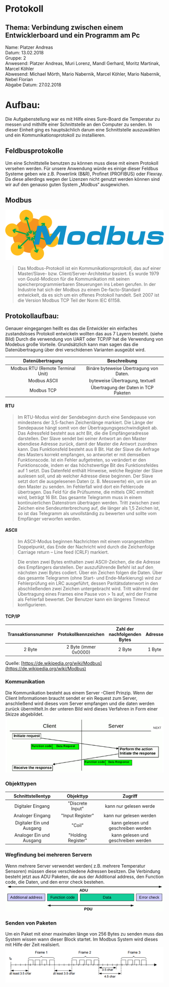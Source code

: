 # Protokoll
## Thema: Verbindung zwischen einem Entwicklerboard und ein Programm am Pc

Name: Platzer Andreas <br>
Datum: 13.02.2018 <br>
Gruppe: 2 <br>
Anwesend: Platzer Andreas, Muri Lorenz, Mandl Gerhard, Moritz Martinak, Marcel Köhler <br>
Abwesend: Michael Mörth, Mario Nabernik, Marcel Köhler, Mario Nabernik, Nebel Florian<br>
Abgabe Datum: 27.02.2018 <br>

# Aufbau:
Die Aufgabenstellung war es mit Hilfe eines Sure-Board die Temperatur zu messen und mithilfe einer Schnittstelle an den Computer zu senden. In dieser Einheit ging es hauptsächlich darum eine Schnittstelle auszuwählen und ein Kommunikationsprotokoll zu installieren.


## Feldbusprotokolle 
Um eine Schnittstelle benutzen zu können muss diese mit einem Protokoll versehen werden. Für unsere Anwendung würde es einige dieser Feldbus Systeme geben wie z.B. Powerlink (B&R), Profinet (PROFIBUS) oder Flexray. Da diese allerdings wegen der Lizenzen nicht genutzt werden können sind wir auf den genauso guten System „Modbus“ ausgewichen.

## Modbus

![Git-Commands](modbus.png)
> Das Modbus-Protokoll ist ein Kommunikationsprotokoll, das auf einer Master/Slave- bzw. Client/Server-Architektur basiert. Es wurde 1979 von Gould-Modicon für die Kommunikation mit seinen speicherprogrammierbaren Steuerungen ins Leben gerufen. In der Industrie hat sich der Modbus zu einem De-facto-Standard entwickelt, da es sich um ein offenes Protokoll handelt. Seit 2007 ist die Version Modbus TCP Teil der Norm IEC 61158. 

## Protokollaufbau:
Genauer eingegangen heißt es das die Entwickler ein einfaches zustandsloses Protokoll entwickeln wollten das aus 7 Layern besteht. (siehe Bild) 
Durch die verwendung von UART oder TCP/IP hat die Verwendung von Modebus große Vorteile. 
Grundsätzlich kann man sagen das die Datenübertragung über drei verschidenen Varianten ausgeübt wird.


|  Datenübertragung  | Beschreibung |
|:------:|:------------:|
| Modbus RTU (Remote Terminal Unit) | Binäre byteweise Übertragung von Daten.|
| Modbus ASCII | byteweise Übertragung, textuell|
| Modbus TCP | Übertragung der Daten in TCP Paketen |

#### RTU
> Im RTU-Modus wird der Sendebeginn durch eine Sendepause von mindestens der 3,5-fachen Zeichenlänge markiert. Die Länge der Sendepause hängt somit von der Übertragungsgeschwindigkeit ab. Das Adressfeld besteht aus acht Bit, die die Empfängeradresse darstellen. Der Slave sendet bei seiner Antwort an den Master ebendiese Adresse zurück, damit der Master die Antwort zuordnen kann. Das Funktionsfeld besteht aus 8 Bit. Hat der Slave die Anfrage des Masters korrekt empfangen, so antwortet er mit demselben Funktionscode. Ist ein Fehler aufgetreten, so verändert er den Funktionscode, indem er das höchstwertige Bit des Funktionsfeldes auf 1 setzt. Das Datenfeld enthält Hinweise, welche Register der Slave auslesen soll, und ab welcher Adresse diese beginnen. Der Slave setzt dort die ausgelesenen Daten (z. B. Messwerte) ein, um sie an den Master zu senden. Im Fehlerfall wird dort ein Fehlercode übertragen. Das Feld für die Prüfsumme, die mittels CRC ermittelt wird, beträgt 16 Bit. Das gesamte Telegramm muss in einem kontinuierlichen Datenstrom übertragen werden. Tritt zwischen zwei Zeichen eine Sendeunterbrechung auf, die länger als 1,5 Zeichen ist, so ist das Telegramm als unvollständig zu bewerten und sollte vom Empfänger verworfen werden.

#### ASCII
> Im ASCII-Modus beginnen Nachrichten mit einem vorangestellten Doppelpunkt, das Ende der Nachricht wird durch die Zeichenfolge Carriage return – Line feed (CRLF) markiert.

> Die ersten zwei Bytes enthalten zwei ASCII-Zeichen, die die Adresse des Empfängers darstellen. Der auszuführende Befehl ist auf den nächsten zwei Bytes codiert. Über ein Zeichen folgen die Daten. Über das gesamte Telegramm (ohne Start- und Ende-Markierung) wird zur Fehlerprüfung ein LRC ausgeführt, dessen Paritätsdatenwort in den abschließenden zwei Zeichen untergebracht wird. Tritt während der Übertragung eines Frames eine Pause von > 1s auf, wird der Frame als Fehlerfall bewertet. Der Benutzer kann ein längeres Timeout konfigurieren.

#### TCP/IP
| Transaktionsnummer | Protokollkennzeichen | Zahl der nachfolgenden Bytes | Adresse | Funktion | Daten |
|:------------------:|:--------------------:|:----------------------------:|:-------:|:--------:|:-----:|
| 2 Byte | 2 Byte (immer 0x0000) | 2 Byte | 1 Byte | 1 Byte | n Byte |

Quelle: [https://de.wikipedia.org/wiki/Modbus](https://de.wikipedia.org/wiki/Modbus)

### Kommunikation

Die Kommunikation besteht aus einem Server -Client Prinzip. Wenn der Client Informationen braucht sendet er ein Request zum Server, anschließend wird dieses vom Server empfangen und die daten werden zurück übermittelt.In der unteren Bild wird dieses Verfahren in Form einer Skizze abgebildet.
![Git-Commands](modbus2.PNG)

### Objekttypen

| Schnittstellentyp | Objekttyp | Zugriff |
|:-----------------:|:---------:|:-------:|
| Digitaler Eingang | "Discrete Input" | kann nur gelesen werde |
| Analoger Eingang | "Input Register" | kann nur gelesen werden |
| Digitaler Ein und Ausgang | "Coil" | kann gelesen und geschreiben werden |
| Analoger Ein und Ausgang | "Holding Register" | kann gelesen und geschreiben werden |

### Wegfindung bei mehreren Servern

Wenn mehrere Server verwendet werden( z.B. mehrere Temperatur Sensoren) müssen diese verschiedene Adressen besitzen. Die Verbindung besteht jetzt aus ADU Paketen, die aus der Additional address, den Function code, die Daten, und den error check bestehen.
![Git-Commands](adu_system.PNG)

### Senden von Paketen
Um ein Paket mit einer maximalen länge von 256 Bytes zu senden muss das System wissen wann dieser Block startet. Im Modbus System wird dieses mit Hilfe der Zeit realisiert.
![Git-Commands](ubertragung.PNG)



